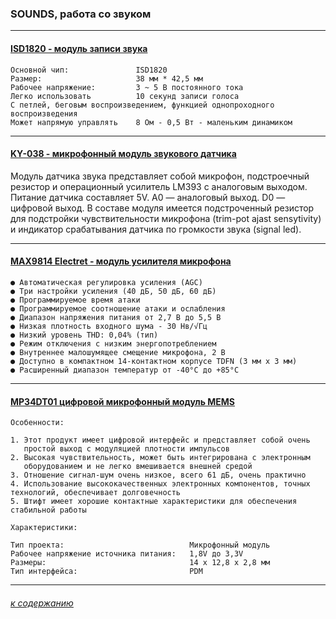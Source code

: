 ### SOUNDS, работа со звуком

---

#### [ISD1820 - модуль записи звука](isd1820-modul-zapisi-zvuka/isd1820-modul-zapisi-zvuka.md)

```
Основной чип:  				ISD1820
Размер: 	 				38 мм * 42,5 мм
Рабочее напряжение: 		3 ~ 5 В постоянного тока
Легко использовать 			10 секунд записи голоса
С петлей, беговым воспроизведением, функцией однопроходного воспроизведения
Может напрямую управлять 	8 Ом - 0,5 Вт - маленьким динамиком
```
---

#### [KY-038 - микрофонный модуль звукового датчика](ky-038-mikrofonnyj-modul-zvukovogo-datchika/ky-038-mikrofonnyj-modul-zvukovogo-datchika.md)

Модуль датчика звука представляет собой микрофон, подстроечный резистор и операционный усилитель LM393 с аналоговым выходом. Питание датчика составляет 5V.  A0 — аналоговый выход. D0 — цифровой выход. В составе модуля имеется подстроченный резистор для подстройки чувствительности микрофона (trim-pot ajast sensytivity) и индикатор срабатывания датчика по громкости звука (signal led).

---

#### [MAX9814 Electret - модуль усилителя микрофона](max9814-electret-modul-usilitelya-mikrofona/max9814-electret-modul-usilitelya-mikrofona.md)
```
● Автоматическая регулировка усиления (AGC)
● Три настройки усиления (40 дБ, 50 дБ, 60 дБ)
● Программируемое время атаки
● Программируемое соотношение атаки и ослабления
● Диапазон напряжения питания от 2,7 В до 5,5 В
● Низкая плотность входного шума - 30 Нв/√Гц
● Низкий уровень THD: 0,04% (тип)
● Режим отключения с низким энергопотреблением
● Внутреннее малошумящее смещение микрофона, 2 В
● Доступно в компактном 14-контактном корпусе TDFN (3 мм x 3 мм)
● Расширенный диапазон температур от -40°C до +85°C
```
---

#### [MP34DT01 цифровой микрофонный модуль MEMS](mp34dt01-cifrovoj-mikrofonnyj-modul-mems/mp34dt01-cifrovoj-mikrofonnyj-modul-mems.md)

```
Особенности:

1. Этот продукт имеет цифровой интерфейс и представляет собой очень 
   простой выход с модуляцией плотности импульсов
2. Высокая чувствительность, может быть интегрирована с электронным
   оборудованием и не легко вмешивается внешней средой
3. Отношение сигнал-шум очень низкое, всего 61 дБ, очень практично
4. Использование высококачественных электронных компонентов, точных технологий, обеспечивает долговечность
5. Штифт имеет хорошие контактные характеристики для обеспечения стабильной работы

Характеристики:

Тип проекта: 							Микрофонный модуль
Рабочее напряжение источника питания: 	1,8V до 3,3V
Размеры: 								14 x 12,8 x 2,8 мм
Тип интерфейса: 						PDM
```
---

###### [к содержанию](../README.md)

